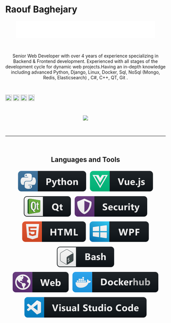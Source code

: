 
# Raouf Baghejary


<p align="center"> <img src=https://github.com/captainpick/captainpick/blob/master/typing.gif /> </p>

<br/>

<p align="center">
Senior Web Developer with over 4 years of experience specializing in Backend & Frontend development. Experienced with all stages of the development cycle for dynamic web projects.Having an in-depth knowledge including advanced Python, Django, Linux, Docker, Sql, NoSql (Mongo, Redis, Elasticsearch) , C#, C++, QT, Git .
</p>

<br/> 

<p align="center">

<a href=https://twitter.com/raoufbaghejary target="blank"><img align="center" src=https://cdn.jsdelivr.net/npm/simple-icons@3.0.1/icons/twitter.svg height="20" width="20" /></a>
<a href=https://www.linkedin.com/in/raoufbaghejary target="blank"><img align="center" src=https://cdn.jsdelivr.net/npm/simple-icons@3.0.1/icons/linkedin.svg height="20" width="20" /></a>
<a href=https://instagram.com/capitanpick target="blank"><img align="center" src=https://cdn.jsdelivr.net/npm/simple-icons@3.0.1/icons/instagram.svg height="20" width="20" /></a>
<a href=https://t.me/capitanpick target="blank"><img align="center" src="https://cdn.jsdelivr.net/npm/simple-icons@3.0.1/icons/telegram.svg" height="20" width="20" /></a>
</p>

<br/>  

<p align="center">
  <img src=https://github-readme-stats.vercel.app/api?username=captainpick&theme=calm&cache_seconds=1800&line_height=20 />
</p>

<br/>  

*************  

<br/>


<h2 align="center">Languages and Tools</h2>

<p align="center">
  <img src="https://raw.githubusercontent.com/MikeCodesDotNET/ColoredBadges/master/svg/dev/languages/python.svg" style="margin:6px 4px">
  <img src="https://raw.githubusercontent.com/MikeCodesDotNET/ColoredBadges/master/svg/dev/frameworks/vue.svg" style="margin:6px 4px">
    <img src="https://raw.githubusercontent.com/MikeCodesDotNET/ColoredBadges/master/svg/dev/frameworks/qt.svg" style="margin:6px 4px">
    <img src="https://raw.githubusercontent.com/MikeCodesDotNET/ColoredBadges/master/svg/dev/misc/security.svg" style="margin:6px 4px">
<br>
  <img src="https://raw.githubusercontent.com/MikeCodesDotNET/ColoredBadges/master/svg/dev/languages/html.svg" style="margin:6px 4px">
    <img src="https://raw.githubusercontent.com/MikeCodesDotNET/ColoredBadges/master/svg/dev/frameworks/wpf.svg" style="margin:6px 4px">
      <img src="https://raw.githubusercontent.com/MikeCodesDotNET/ColoredBadges/master/svg/dev/tools/bash.svg" style="margin:6px 4px">
</br>
  <img src="https://raw.githubusercontent.com/MikeCodesDotNET/ColoredBadges/master/svg/dev/misc/web.svg" style="margin:6px 4px">
  <img src="https://raw.githubusercontent.com/MikeCodesDotNET/ColoredBadges/master/svg/dev/services/dockerhub.svg" style="margin:6px 4px">
  <img src="https://raw.githubusercontent.com/MikeCodesDotNET/ColoredBadges/master/svg/dev/tools/visualstudio_code.svg" style="margin:6px 4px">
  <br>
</p>


